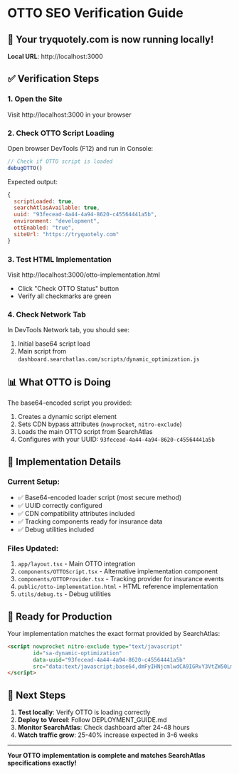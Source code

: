 # OTTO SEO Verification Guide

## 🚀 Your tryquotely.com is now running locally!

**Local URL**: http://localhost:3000

## ✅ Verification Steps

### 1. Open the Site
Visit http://localhost:3000 in your browser

### 2. Check OTTO Script Loading
Open browser DevTools (F12) and run in Console:

```javascript
// Check if OTTO script is loaded
debugOTTO()
```

Expected output:
```javascript
{
  scriptLoaded: true,
  searchAtlasAvailable: true,
  uuid: "93fecead-4a44-4a94-8620-c45564441a5b",
  environment: "development",
  ottEnabled: "true",
  siteUrl: "https://tryquotely.com"
}
```

### 3. Test HTML Implementation
Visit http://localhost:3000/otto-implementation.html
- Click "Check OTTO Status" button
- Verify all checkmarks are green

### 4. Check Network Tab
In DevTools Network tab, you should see:
1. Initial base64 script load
2. Main script from `dashboard.searchatlas.com/scripts/dynamic_optimization.js`

## 📊 What OTTO is Doing

The base64-encoded script you provided:
1. Creates a dynamic script element
2. Sets CDN bypass attributes (`nowprocket`, `nitro-exclude`)
3. Loads the main OTTO script from SearchAtlas
4. Configures with your UUID: `93fecead-4a44-4a94-8620-c45564441a5b`

## 🎯 Implementation Details

### Current Setup:
- ✅ Base64-encoded loader script (most secure method)
- ✅ UUID correctly configured
- ✅ CDN compatibility attributes included
- ✅ Tracking components ready for insurance data
- ✅ Debug utilities included

### Files Updated:
1. `app/layout.tsx` - Main OTTO integration
2. `components/OTTOScript.tsx` - Alternative implementation component
3. `components/OTTOProvider.tsx` - Tracking provider for insurance events
4. `public/otto-implementation.html` - HTML reference implementation
5. `utils/debug.ts` - Debug utilities

## 🚢 Ready for Production

Your implementation matches the exact format provided by SearchAtlas:

```html
<script nowprocket nitro-exclude type="text/javascript" 
        id="sa-dynamic-optimization" 
        data-uuid="93fecead-4a44-4a94-8620-c45564441a5b" 
        src="data:text/javascript;base64,dmFyIHNjcmlwdCA9IGRvY3VtZW50LmNyZWF0ZUVsZW1lbnQoInNjcmlwdCIpO3NjcmlwdC5zZXRBdHRyaWJ1dGUoIm5vd3Byb2NrZXQiLCAiIik7c2NyaXB0LnNldEF0dHJpYnV0ZSgibml0cm8tZXhjbHVkZSIsICIiKTtzY3JpcHQuc3JjID0gImh0dHBzOi8vZGFzaGJvYXJkLnNlYXJjaGF0bGFzLmNvbS9zY3JpcHRzL2R5bmFtaWNfb3B0aW1pemF0aW9uLmpzIjtzY3JpcHQuZGF0YXNldC51dWlkID0gIjkzZmVjZWFkLTRhNDQtNGE5NC04NjIwLWM0NTU2NDQ0MWE1YiI7c2NyaXB0LmlkID0gInNhLWR5bmFtaWMtb3B0aW1pemF0aW9uLWxvYWRlciI7ZG9jdW1lbnQuaGVhZC5hcHBlbmRDaGlsZChzY3JpcHQpOw==">
</script>
```

## 🎉 Next Steps

1. **Test locally**: Verify OTTO is loading correctly
2. **Deploy to Vercel**: Follow DEPLOYMENT_GUIDE.md
3. **Monitor SearchAtlas**: Check dashboard after 24-48 hours
4. **Watch traffic grow**: 25-40% increase expected in 3-6 weeks

---

**Your OTTO implementation is complete and matches SearchAtlas specifications exactly!**